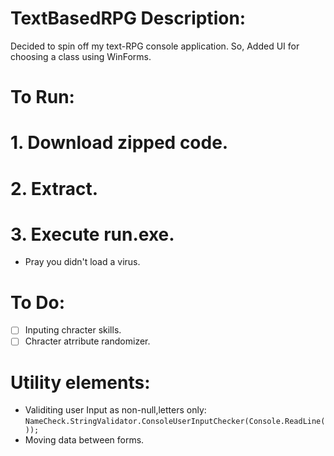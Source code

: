 # TextBasedRPG Description:

Decided to spin off my text-RPG console application. So,
Added UI for choosing a class using WinForms.

# To Run:
# 1. Download zipped code. 
# 2. Extract.
# 3. Execute run.exe.
* Pray you didn't load a virus.

# To Do: 
* [ ] Inputing chracter skills.
* [ ] Chracter atrribute randomizer.

# Utility elements:
- Validiting user Input as non-null,letters only:
 `NameCheck.StringValidator.ConsoleUserInputChecker(Console.ReadLine()); `
- Moving data between forms.


